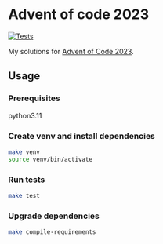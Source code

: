 # Advent of code 2023

[![Tests](https://github.com/joonaspessi/aoc2023/actions/workflows/test.yml/badge.svg)](https://github.com/joonaspessi/aoc2023/actions/workflows/test.yml)

My solutions for [Advent of Code 2023](https://adventofcode.com/2023).

## Usage

### Prerequisites

python3.11

### Create venv and install dependencies

```bash
make venv
source venv/bin/activate
```

### Run tests

```bash
make test
```

### Upgrade dependencies

```bash
make compile-requirements
```
